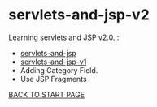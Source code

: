 # servlets-and-jsp-v2  
Learning servlets and JSP v2.0. :  
 - [servlets-and-jsp](https://github.com/FlorescuAndrei/servlets-and-jsp.git)
 - [servlets-and-jsp-v1](https://github.com/FlorescuAndrei/servlets-and-jsp-v1.git)
 - Adding Category Field.  
 - Use JSP Fragments  


[BACK TO START PAGE](https://github.com/FlorescuAndrei/Start.git) 

 
